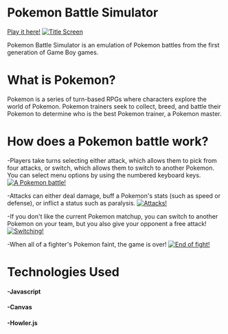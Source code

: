 # Pokemon Battle Simulator

[Play it here!](https://www.stephjackson.github.io/project-pokemon-battle-simulator)
[![Title Screen](https://i.imgur.com/gEtH7OS.png?1)](https://stephjackson.github.io/project-pokemon-battle-simulator/)

Pokemon Battle Simulator is an emulation of Pokemon battles from the first generation of Game Boy games.

# What is Pokemon?
Pokemon is a series of turn-based RPGs where characters explore the world of Pokemon. Pokemon trainers seek to collect, breed, and battle their Pokemon to determine who is the best Pokemon trainer, a Pokemon master.

# How does a Pokemon battle work?
-Players take turns selecting either attack, which allows them to pick from four attacks, or switch, which allows them to switch to another Pokemon. You can select menu options by using the numbered keyboard keys.
[![A Pokemon battle!](https://i.imgur.com/uvUI2nt.png?1)](https://stephjackson.github.io/project-pokemon-battle-simulator/)

-Attacks can either deal damage, buff a Pokemon's stats (such as speed or defense), or inflict a status such as paralysis.
[![Attacks!](https://i.imgur.com/ypfu4s2.png?1)](https://stephjackson.github.io/project-pokemon-battle-simulator/)

-If you don't like the current Pokemon matchup, you can switch to another Pokemon on your team, but you also give your opponent a free attack!
[![Switching!](https://i.imgur.com/ur90skQ.png?1)](https://stephjackson.github.io/project-pokemon-battle-simulator/)

-When all of a fighter's Pokemon faint, the game is over! 
[![End of fight!](https://i.imgur.com/yKDpr9L.jpg)](https://stephjackson.github.io/project-pokemon-battle-simulator/)

# Technologies Used
#### -Javascript
#### -Canvas
#### -Howler.js
